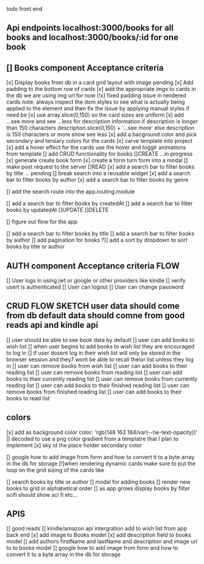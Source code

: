 todo
front end

## Api endpoints localhost:3000/books for all books and localhost:3000/books/:id for one book

## [] Books component Acceptance criteria

[x] Display books from db in a card grid layout with image pending
[x] Add padding to the bottom row of cards
[x] add the appropriate imgs to cards in the db we are using img url for now
[!x] fixed padding issue in rendered cards note: always inspect the dom styles to see what is actually being applied to the element and then fix the issue by applying manual styles if need be
[x] use array.slice(0,150) so the card sizes are uniform
[x] add ...see more and see ...less for description information if description is longer than 150 characters description.slice(0,150) + '...see more' else description is 150 characters or more show see less
[x] add a bacground color and pick secondary and tersiary colors for the cards
[x] carve template into project
[x] add a hover effect for the cards use the hover and togglr animations from template
[] add CRUD functionality for books
[]CREATE ...in progress
[x] generate create book form
[x] create a form turn form into a modal
[] make post request to the server
[]READ
[x] add a search bar to filter books by title ... pending
[] break search into a reusable widget
[x] add a search bar to filter books by author
[x] add a search bar to filter books by genre

[] add the search route into the app.routing.module

[] add a search bar to filter books by createdAt
[] add a search bar to filter books by updatedAt
[]UPDATE
[]DELETE

[] figure out flow for the app

[] add a search bar to filter books by title
[] add a search bar to filter books by author
[] add pagination for books
?[] add a sort by dropdown to sort books by title or author

## AUTH component Acceptance criteria FLOW

[] User logs in using jwt or google or other providers like kindle
[] verify usert is authenticated
[] User can logout
[] User can change password

## CRUD FLOW SKETCH user data should come from db default data should comne from good reads api and kindle api

[] user should be able to see book data by default
[] user can add books to wish list
[] when user begins to add books to wish list they are encouraged to log in
[] if user dosent log in their wish list will only be stored in the browser session and they7 wont be able to recall theior list unless they log in
[] user can remove books from wish list
[] user can add books to their reading list
[] user can remove books from reading list
[] user can add books to their currently reading list
[] user can remove books from currently reading list
[] user can add books to their finished reading list
[] user can remove books from finished reading list
[] user can add books to their books to read list

## colors

[x] add as background color color: 'rgb(148 163 184/var(--tw-text-opacity))' || decoded to use a png color gradient from a templatre that I plan to implement
[x] sky id the place holder secondary color

[] google how to add image from form and how to convert it to a byte array in the db for storage
[!]when rendering dynamic cards make sure to put the loop on the grid sizing of the cards like

<div class="col-sm-4" \*ngFor="let book of books">
[] search books by title or author
[] modal for adding books
[] render new books to grid in alphabetical order
[] as app grows display books by filter scifi should show sci fi etc...

## APIS

[] good reads
[] kindle/amazon api intergration add to wish list from app
back end
[x] add image to Books model
[x] add description field to books model
[] add authors firstName and lastName and description and image url to to books model
[] google how to add image from form and how to convert it to a byte array in the db for storage
